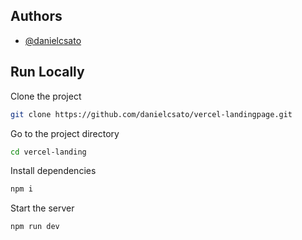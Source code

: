 ## Authors

- [@danielcsato](https://www.github.com/danielcsato)

## Run Locally

Clone the project

```bash
git clone https://github.com/danielcsato/vercel-landingpage.git
```

Go to the project directory

```bash
cd vercel-landing
```

Install dependencies

```bash
npm i
```

Start the server

```bash
npm run dev
```
